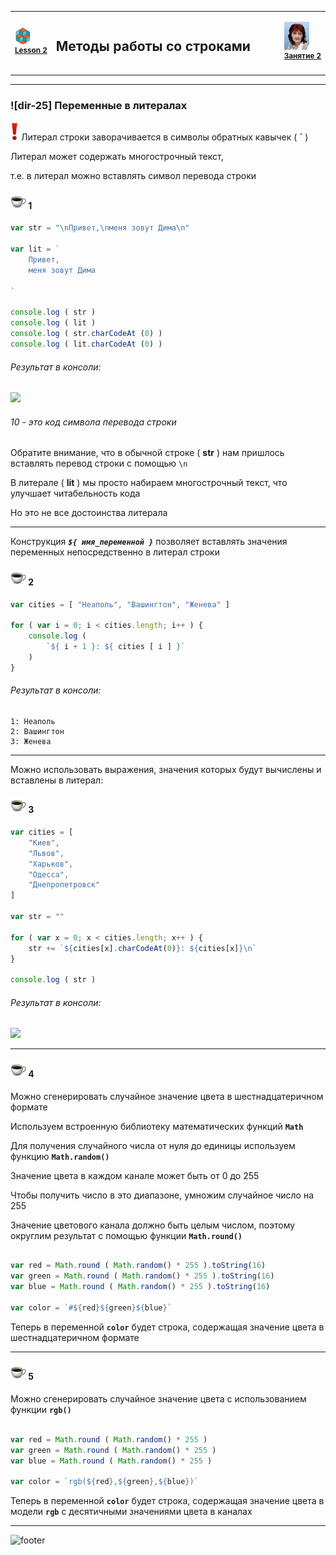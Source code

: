 [footer]: https://github.com/garevna/js-course/raw/master/images/a-level-ico.png?raw=true
[me]: https://raw.githubusercontent.com/garevna/a-level-js-lessons/master/ico/myPhoto-40.png "Ⓒ Irina Fylyppova ( garevna ) 2019"

[ico20]: https://raw.githubusercontent.com/garevna/a-level-js-lessons/master/ico/a-level-20.png
[ico25]: https://raw.githubusercontent.com/garevna/a-level-js-lessons/master/ico/a-level-25.png

[cap-20]: https://raw.githubusercontent.com/garevna/a-level-js-lessons/master/ico/coffee-20.png
[cap-25]: https://raw.githubusercontent.com/garevna/a-level-js-lessons/master/ico/coffee-25.png

[warn-25]: https://raw.githubusercontent.com/garevna/a-level-js-lessons/master/ico/warning-25.png

[link-20]: https://raw.githubusercontent.com/garevna/a-level-js-lessons/master/ico/link-20.png

[yes-30]: https://raw.githubusercontent.com/garevna/a-level-js-lessons/master/ico/yes-30.png



<table><tr><td width="50">

![ico25] <br/><sup>[**Lesson&nbsp;2**](../lessons/lesson-02.md)</sup>
  </td>
  <td width="800"><h2>Методы работы со строками</h2></td>
  <td>

  ![me] <br/><sup>[**Занятие&nbsp;2**](../lessons/lesson-02.md)</sup></td>
</tr></table>


___________________________________________________________________

### ![dir-25] Переменные в литералах

![yes-30] Литерал строки заворачивается в символы обратных кавычек ( **`** )

Литерал может содержать многострочный текст,

т.е. в литерал можно вставлять символ перевода строки

#### ![cap-25] 1

```javascript
var str = "\nПривет,\nменя зовут Дима\n"

var lit = `
    Привет,
    меня зовут Дима

`

console.log ( str )
console.log ( lit )
console.log ( str.charCodeAt (0) )
console.log ( lit.charCodeAt (0) )
```

###### Результат в консоли:

<img src="https://lh4.googleusercontent.com/hZWmdkrIYfsdLxbDNphnWHBdMWwdK-eP6PIHXU7bNNBMmCC0mRxtpjZKgU71ozT-1WVF-KgtOOTSy0gGQgQDU-_c4m0qhz3mZyK96p7OqjJwHYHKaP9ghEB17YXramEN9GXEw6OSjXCGUx0" width="220"/>

###### 10 - это код символа перевода строки

Обратите внимание, что в обычной строке ( **str** ) нам пришлось вставлять перевод строки с помощью `\n`

В литерале ( **lit** ) мы просто набираем многострочный текст, что улучшает читабельность кода

Но это не все достоинства литерала

_____________________________________

Конструкция **_`${ имя_переменной }`_** позволяет вставлять значения переменных непосредственно в литерал строки

#### ![cap-25] 2

```javascript
var cities = [ "Неаполь", "Вашингтон", "Женева" ]

for ( var i = 0; i < cities.length; i++ ) {
    console.log (
        `${ i + 1 }: ${ cities [ i ] }`
    )
}
```

###### Результат в консоли:

```
1: Неаполь
2: Вашингтон
3: Женева
```

_____________________________________

Можно использовать выражения, значения которых будут вычислены и вставлены в литерал:

#### ![cap-25] 3

```javascript
var cities = [
    "Киев",
    "Львов",
    "Харьков",
    "Одесса",
    "Днепропетровск"
]

var str = ""

for ( var x = 0; x < cities.length; x++ ) {
    str += `${cities[x].charCodeAt(0)}: ${cities[x]}\n`
}

console.log ( str )
```

###### Результат в консоли:

<img width="450" src="https://lh6.googleusercontent.com/DhqLf_YtZbWoqFT2BRMswxpt1ccotkTUkYbVB4r4IUpctgrEuOTJuhycbk4-MaonVYwNzUZvg2hX0h65a75whcI3wem8JzW5Jpmym0Fl1PlNnapQWbabWRZMXeGvKFc0h5RFFld5c28Ku7M"/>

_____________________________________

#### ![cap-25] 4

Можно сгенерировать случайное значение цвета в шестнадцатеричном формате

Используем встроенную библиотеку математических функций **`Math`**

Для получения случайного числа от нуля до единицы используем функцию **`Math.random()`**

Значение цвета в каждом канале может быть от 0 до 255

Чтобы получить число в это диапазоне, умножим случайное число на 255

Значение цветового канала должно быть целым числом, поэтому округлим результат с помощью функции **`Math.round()`**

```javascript

var red = Math.round ( Math.random() * 255 ).toString(16)
var green = Math.round ( Math.random() * 255 ).toString(16)
var blue = Math.round ( Math.random() * 255 ).toString(16)

var color = `#${red}${green}${blue}`
```

Теперь в переменной **`color`** будет строка, содержащая значение цвета в шестнадцатеричном формате

_____________________________________

#### ![cap-25] 5

Можно сгенерировать случайное значение цвета с использованием функции **`rgb()`**

```javascript

var red = Math.round ( Math.random() * 255 )
var green = Math.round ( Math.random() * 255 )
var blue = Math.round ( Math.random() * 255 )

var color = `rgb(${red},${green},${blue})`
```

Теперь в переменной **`color`** будет строка, содержащая значение цвета в модели **`rgb`** с десятичными значениями цвета в каналах

______________________________________________________________

![footer]
